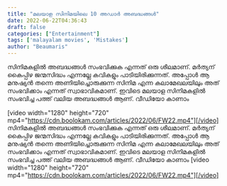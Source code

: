 ```yaml
---
title: "മലയാള സിനിമയിലെ 10 അഡാർ അബദ്ധങ്ങൾ"
date: 2022-06-22T04:36:43
draft: false
categories: ["Entertainment"]
tags: ['malayalam movies', 'Mistakes']
author: "Beaumaris"
---
```


സിനിമകളിൽ അബദ്ധങ്ങൾ സംഭവിക്കുക എന്നത് ഒരു ശീലമാണ്. മർത്യന് കൈപ്പിഴ ജന്മസിദ്ധം എന്നല്ലേ കവികളും പാടിയിരിക്കുന്നത്. അപ്പോൾ ആ മനുഷ്യൻ തന്നെ അണിയിച്ചൊരുക്കുന്ന സിനിമ എന്ന കലാമേഖലയിലും അത് സംഭവിക്കാം എന്നത് സ്വാഭാവികമാണ്. ഇവിടെ മലയാള സിനിമകളിൽ സംഭവിച്ച പത്ത് വലിയ അബദ്ധങ്ങൾ ആണ്. വീഡിയോ കാണാം

[video width="1280" height="720" mp4="https://cdn.boolokam.com/articles/2022/06/FW22.mp4"][/video]
സിനിമകളിൽ അബദ്ധങ്ങൾ സംഭവിക്കുക എന്നത് ഒരു ശീലമാണ്. മർത്യന് കൈപ്പിഴ ജന്മസിദ്ധം എന്നല്ലേ കവികളും പാടിയിരിക്കുന്നത്. അപ്പോൾ ആ മനുഷ്യൻ തന്നെ അണിയിച്ചൊരുക്കുന്ന സിനിമ എന്ന കലാമേഖലയിലും അത് സംഭവിക്കാം എന്നത് സ്വാഭാവികമാണ്. ഇവിടെ മലയാള സിനിമകളിൽ സംഭവിച്ച പത്ത് വലിയ അബദ്ധങ്ങൾ ആണ്. വീഡിയോ കാണാം [video width="1280" height="720" mp4="https://cdn.boolokam.com/articles/2022/06/FW22.mp4"][/video]
